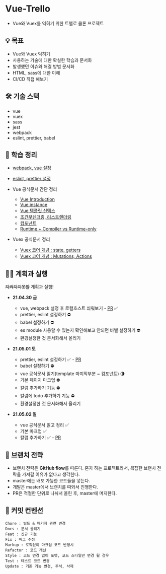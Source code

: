 # Vue-Trello

- Vue와 Vuex를 익히기 위한 트렐로 클론 프로젝트


## 💡 목표 
- Vue와 Vuex 익히기
- 사용하는 기술에 대한 확실한 학습과 문서화
- 발생했던 이슈와 해결 방법 문서화
- HTML, sass에 대한 이해 
- CI/CD 직접 해보기

## 🛠 기술 스택
- vue
- vuex
- sass
- jest
- webpack
- eslint, prettier, babel

## 📗 학습 정리
- [webpack, vue 설정](https://github.com/yejineee/vue-trello/blob/master/docs/webpack.md)
- [eslint, prettier 설정](https://github.com/yejineee/vue-trello/blob/master/docs/eslint-prettier.md)

- Vue 공식문서 간단 정리
  - [Vue Introduction](https://hackmd.io/cXf2Y39zQ-Kv8sqnYBi_zw)
  - [Vue instance](https://hackmd.io/6N65rm0KTTGk_y_1QhfCeA)
  - [Vue 템플릿 신택스](https://hackmd.io/a1iRCJuuT0-pDC52yjVP2w)
  - [조건부렌더링, 리스트렌더링](https://hackmd.io/1XnTtI1_ShG5G0xnOx0eBg)
  - [컴포넌트](https://hackmd.io/EfHf4_1jQdq09gp2lOkQ-w)
  - [Runtime + Compiler vs Runtime-only](https://hackmd.io/5hF0zrqLSVS9lIYH_Za2Mw)

- Vuex 공식문서 정리
  - [Vuex 코어 개념 : state, getters](https://hackmd.io/BSRVLv-_RlulY-azXSRr2A)
  - [Vuex 코어 개념 : Mutations, Actions](https://hackmd.io/mHGTeQOhSeiQMqpyvRSf0w)

## 🏃‍♀️ 계획과 실행 
~~지켜지지못할~~ 계획과 실행!
- **21.04.30 금** 
  - vue, webpack 설정 후 로컬호스트 띄워보기 - [PR](https://github.com/yejineee/vue-trello/pull/5) ✅ 
  - prettier, eslint 설정하기 ⛔️
  - babel 설정하기 ⛔️
  - es module 사용할 수 있는지 확인해보고 안되면 바벨 설정하기 ⛔️
  - 환경설정한 것 문서화해서 올리기

- **21.05.01 토** 
  - prettier, eslint 설정하기 ✅ - [PR](https://github.com/yejineee/vue-trello/pull/6)
  - babel 설정하기 ⛔️
  - vue 공식문서 읽기(template 마지막부분 ~ 컴포넌트) 🌗
  - 기본 페이지 마크업 ⛔️
  - 칼럼 추가하기 기능  ⛔️
  - 칼럼에 todo 추가하기 기능 ⛔️
  - 환경설정한 것 문서화해서 올리기

- **21.05.02 일**
  - vue 공식문서 읽고 정리 ✅ 
  - 기본 마크업 ✅ 
  - 칼럼 추가하기 ✅ - [PR](https://github.com/yejineee/vue-trello/pull/9)

## 🌳 브랜치 전략 
- 브랜치 전략은 **GitHub flow**를 따른다.
  혼자 하는 프로젝트라서, 복잡한 브랜치 전략을 가져갈 이유가 없다고 생각한다.
- master에는 배포 가능한 코드들을 넣는다.
- 개발은 master에서 브랜치를 따와서 진행한다.
- PR은 적절한 단위로 나눠서 올린 후, master에 머지한다.

## 🔖 커밋 컨벤션
```
Chore : 빌드 & 패키지 관련 변경
Docs : 문서 올리기
Feat : 신규 기능
Fix : 버그 수정
Markup : 로직없이 마크업 코드 반영시
Refactor : 코드 개선
Style : 코드 변경 없이 포맷, 코드 스타일만 변경 될 경우
Test : 테스트 코드 변경
Update : 기존 기능 변경, 주석, 삭제
```

